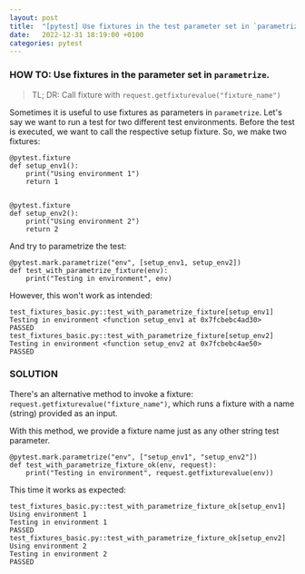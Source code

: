 ```yaml
---
layout: post
title:  "[pytest] Use fixtures in the test parameter set in `parametrize`"
date:   2022-12-31 18:19:00 +0100
categories: pytest
---
```

### HOW TO: Use fixtures in the parameter set in `parametrize`.

> TL; DR: Call fixture with `request.getfixturevalue("fixture_name")`


Sometimes it is useful to use fixtures as parameters in `parametrize`. Let's say we want to run a test for two different test environments. Before the test is executed, we want to call the respective setup fixture. So, we make two fixtures:

```
@pytest.fixture
def setup_env1():
    print("Using environment 1")
    return 1


@pytest.fixture
def setup_env2():
    print("Using environment 2")
    return 2
```

And try to parametrize the test:

```
@pytest.mark.parametrize("env", [setup_env1, setup_env2])
def test_with_parametrize_fixture(env):
    print("Testing in environment", env)
```

However, this won't work as intended:

```
test_fixtures_basic.py::test_with_parametrize_fixture[setup_env1] Testing in environment <function setup_env1 at 0x7fcbebc4ad30>
PASSED
test_fixtures_basic.py::test_with_parametrize_fixture[setup_env2] Testing in environment <function setup_env2 at 0x7fcbebc4ae50>
PASSED
```

### SOLUTION

There's an alternative method to invoke a fixture: `request.getfixturevalue("fixture_name")`, which runs a fixture with a name (string) provided as an input.

With this method, we provide a fixture name just as any other string test parameter.

```
@pytest.mark.parametrize("env", ["setup_env1", "setup_env2"])
def test_with_parametrize_fixture_ok(env, request):
    print("Testing in environment", request.getfixturevalue(env))
```

This time it works as expected:

```
test_fixtures_basic.py::test_with_parametrize_fixture_ok[setup_env1] Using environment 1
Testing in environment 1
PASSED
test_fixtures_basic.py::test_with_parametrize_fixture_ok[setup_env2] Using environment 2
Testing in environment 2
PASSED
```
